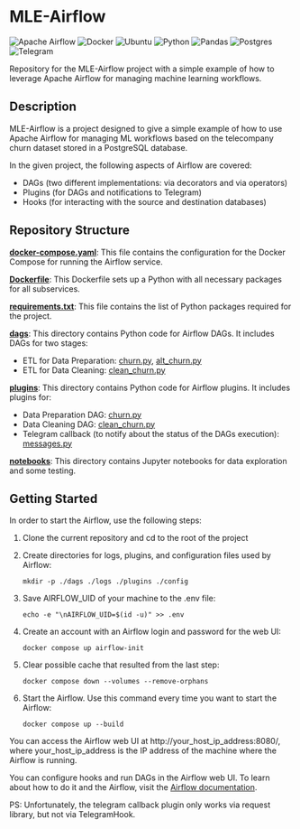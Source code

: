 # MLE-Airflow
![Apache Airflow](https://img.shields.io/badge/Apache%20Airflow-017CEE?style=for-the-badge&logo=Apache%20Airflow&logoColor=white)
![Docker](https://img.shields.io/badge/docker-%230db7ed.svg?style=for-the-badge&logo=docker&logoColor=white)
![Ubuntu](https://img.shields.io/badge/Ubuntu-E95420?style=for-the-badge&logo=ubuntu&logoColor=white)
![Python](https://img.shields.io/badge/python-3670A0?style=for-the-badge&logo=python&logoColor=ffdd54)
![Pandas](https://img.shields.io/badge/pandas-%23150458.svg?style=for-the-badge&logo=pandas&logoColor=white)
![Postgres](https://img.shields.io/badge/postgres-%23316192.svg?style=for-the-badge&logo=postgresql&logoColor=white)
![Telegram](https://img.shields.io/badge/Telegram-2CA5E0?style=for-the-badge&logo=telegram&logoColor=white)

Repository for the MLE-Airflow project with a simple example of how to leverage Apache Airflow for managing machine learning workflows.

## Description

MLE-Airflow is a project designed to give a simple example of how to use Apache Airflow for managing ML workflows based on the telecompany churn dataset stored in a PostgreSQL database.

In the given project, the following aspects of Airflow are covered:
- DAGs (two different implementations: via decorators and via operators)
- Plugins (for DAGs and notifications to Telegram)
- Hooks (for interacting with the source and destination databases)

## Repository Structure

**[docker-compose.yaml](docker-compose.yaml)**: This file contains the configuration for the Docker Compose for running the Airflow service.

**[Dockerfile](Dockerfile)**: This Dockerfile sets up a Python with all necessary packages for all subservices.

**[requirements.txt](requirements.txt)**: This file contains the list of Python packages required for the project.

**[dags](dags)**: This directory contains Python code for Airflow DAGs. It includes DAGs for two stages:
- ETL for Data Preparation: [churn.py](dags/churn.py), [alt_churn.py](dags/churn.py)
- ETL for Data Cleaning: [clean_churn.py](dags/clean_churn.py)

**[plugins](plugins)**: This directory contains Python code for Airflow plugins. It includes plugins for:
- Data Preparation DAG: [churn.py](plugins/steps/churn.py)
- Data Cleaning DAG: [clean_churn.py](plugins/steps/clean_churn.py)
- Telegram callback (to notify about the status of the DAGs execution): [messages.py](plugins/steps/messages.py)

**[notebooks](notebooks)**: This directory contains Jupyter notebooks for data exploration and some testing.


## Getting Started

In order to start the Airflow, use the following steps:

1. Clone the current repository and cd to the root of the project

2. Create directories for logs, plugins, and configuration files used by Airflow:
    ```
    mkdir -p ./dags ./logs ./plugins ./config 
    ```

3. Save AIRFLOW_UID of your machine to the .env file:
    ```
    echo -e "\nAIRFLOW_UID=$(id -u)" >> .env 
    ```

4. Create an account with an Airflow login and password for the web UI:
    ```
    docker compose up airflow-init 
    ```

5. Clear possible cache that resulted from the last step:
    ```
    docker compose down --volumes --remove-orphans
    ```

6. Start the Airflow. Use this command every time you want to start the Airflow:
    ```
    docker compose up --build 
    ```

You can access the Airflow web UI at http://your_host_ip_address:8080/, where your_host_ip_address is the IP address of the machine where the Airflow is running.

You can configure hooks and run DAGs in the Airflow web UI. To learn about how to do it and the Airflow, visit the [Airflow documentation](https://airflow.apache.org/docs/apache-airflow/stable/index.html).

PS: Unfortunately, the telegram callback plugin only works via request library, but not via TelegramHook.





